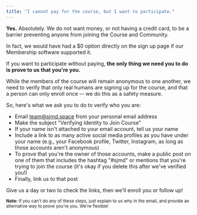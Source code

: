 ```yaml
---
title: "I cannot pay for the course, but I want to participate."
---
```


**Yes.** Absolutely. We do not want money, or not having a credit card, to be a barrier preventing anyone from joining the Course and Community.

In fact, we would have had a $0 option directly on the sign up page if our Membership software supported it.

If you want to participate without paying, **the only thing we need you to do is prove to us that you're you.**

While the members of the course will remain anonymous to one another, we need to verify that only real humans are signing up for the course, and that a person can only enroll once -- we do this as a safety measure.

So, here's what we ask you to do to verify who you are:

- Email [team@sjmd.space](mailto:team@sjmd.space?subject=Verifying%20Identity%20to%20Join%20Course) from your personal email address
- Make the subject "Verifying Identity to Join Course"
- If your name isn't attached to your email account, tell us your name
- Include a link to as many active social media profiles as you have under your name (e.g., your Facebook profile, Twitter, Instagram, as long as those accounts aren't anonymous)
- To prove that you're the owner of those accounts, make a public post on one of them that includes the hashtag "#sjmd" or mentions that you're trying to join the course (it's okay if you delete this after we've verified you!)
- Finally, link us to that post


Give us a day or two to check the links, then we'll enroll you or follow up!

<small class="blue-700">**Note:** If you can't do any of these steps, just explain to us why in the email, and provide an alternative way to prove you're you. We're flexible!</small>
